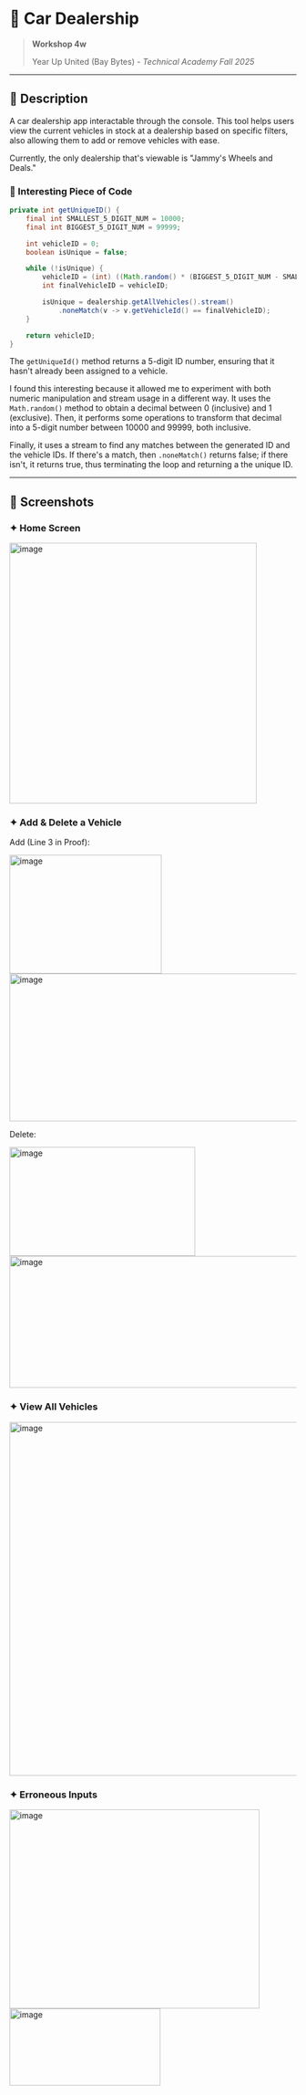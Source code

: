 # 🚗 Car Dealership
> **Workshop 4w**
>
> Year Up United (Bay Bytes) - _Technical Academy Fall 2025_
---

## 🏁 Description
A car dealership app interactable through the console. This tool helps users view the current vehicles in stock at a dealership based on specific filters, also allowing them to add or remove vehicles with ease.

Currently, the only dealership that's viewable is "Jammy's Wheels and Deals."

### 💭 Interesting Piece of Code
```java
private int getUniqueID() {
    final int SMALLEST_5_DIGIT_NUM = 10000;
    final int BIGGEST_5_DIGIT_NUM = 99999;

    int vehicleID = 0;
    boolean isUnique = false;

    while (!isUnique) {
        vehicleID = (int) ((Math.random() * (BIGGEST_5_DIGIT_NUM - SMALLEST_5_DIGIT_NUM + 1) + SMALLEST_5_DIGIT_NUM));
        int finalVehicleID = vehicleID;

        isUnique = dealership.getAllVehicles().stream()
            .noneMatch(v -> v.getVehicleId() == finalVehicleID);
    }

    return vehicleID;
}
```

The `getUniqueId()` method returns a 5-digit ID number, ensuring that it hasn't already been assigned to a vehicle.

I found this interesting because it allowed me to experiment with both numeric manipulation and stream usage in a different way. It uses the `Math.random()` method to obtain a decimal between 0 (inclusive) and 1 (exclusive). Then, it performs some operations to transform that decimal into a 5-digit number between 10000 and 99999, both inclusive. 

Finally, it uses a stream to find any matches between the generated ID and the vehicle IDs. If there's a match, then `.noneMatch()` returns false; if there isn't, it returns true, thus terminating the loop and returning a the unique ID.

---

## 📸 Screenshots

### ✦ Home Screen
<img width="434" height="457" alt="image" src="https://github.com/user-attachments/assets/abb37ae7-2c87-42a0-a116-a9af65cb33f4" />

### ✦ Add & Delete a Vehicle
Add (Line 3 in Proof):

<img width="267" height="208" alt="image" src="https://github.com/user-attachments/assets/490693e6-8602-4404-900a-defdc495d950" /> 
<img width="771" height="259" alt="image" src="https://github.com/user-attachments/assets/c3de0f19-2670-4369-bd12-0884661b4619" />

Delete:

<img width="326" height="191" alt="image" src="https://github.com/user-attachments/assets/e423212e-b9ca-436b-88a9-163b23f031c0" />
<img width="773" height="231" alt="image" src="https://github.com/user-attachments/assets/b8ee91ef-1715-437e-9bf4-c194a1e4f6cb" />

### ✦ View All Vehicles
<img width="772" height="620" alt="image" src="https://github.com/user-attachments/assets/57f102be-4576-4a4a-8a2b-e2b919348648" />

### ✦ Erroneous Inputs
<img width="439" height="349" alt="image" src="https://github.com/user-attachments/assets/91919b9f-e51f-4d3d-82b0-c7a102bc6d25" /> <img width="265" height="135" alt="image" src="https://github.com/user-attachments/assets/bcc58ff0-739c-45d3-b290-2b3b91c3dc29" />


